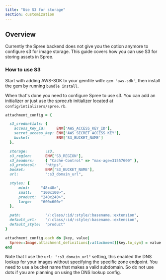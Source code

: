 ```yaml
---
title: "Use S3 for storage"
section: customization
---
```


## Overview

Currently the Spree backend does not give you the option anymore to configure s3 for image storage.
This guide covers how you can use S3 for storing assets in Spree.

### How to use S3

Start with adding AWS-SDK to your gemfile with:  `gem 'aws-sdk'`, then install the gem by running `bundle install`.

When that's done you need to configure Spree to use s3. You can add an initializer or just use the spree.rb initializer located at `config/intializers/spree.rb`.

```ruby
attachment_config = {

  s3_credentials: {
    access_key_id:     ENV['AWS_ACCESS_KEY_ID'],
    secret_access_key: ENV['AWS_SECRET_ACCESS_KEY'],
    bucket:            ENV['S3_BUCKET_NAME']
  },

  storage:        :s3,
  s3_region:      ENV['S3_REGION'],
  s3_headers:     { "Cache-Control" => "max-age=31557600" },
  s3_protocol:    "https",
  bucket:         ENV['S3_BUCKET_NAME'],
  url:            ":s3_domain_url",

  styles: {
      mini:     "48x48>",
      small:    "100x100>",
      product:  "240x240>",
      large:    "600x600>"
  },

  path:           "/:class/:id/:style/:basename.:extension",
  default_url:    "/:class/:id/:style/:basename.:extension",
  default_style:  "product"
}

attachment_config.each do |key, value|
  Spree::Image.attachment_definitions[:attachment][key.to_sym] = value
end

```
Note that I use the `url: ":s3_domain_url"` setting, this enabled the DNS lookup for your images without specifying the specific zone endpoint. You need to use a bucket name that makes a valid subdomain. So do not use dots if you are planning on using the DNS lookup config.
